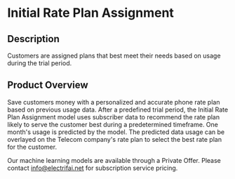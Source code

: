 # Initial Rate Plan Assignment

## Description
 Customers are assigned plans that best meet their needs based on usage during the trial period.

## Product Overview
Save customers money with a personalized and accurate phone rate plan based on previous usage data. After a predefined trial period, the Initial Rate Plan Assignment model uses subscriber data to recommend the rate plan likely to serve the customer best during a predetermined timeframe. One month's usage is predicted by the model. The predicted data usage can be overlayed on the Telecom company's rate plan to select the best rate plan for the customer. 
 
Our machine learning models are available through a Private Offer. Please contact info@electrifai.net for subscription service pricing.


